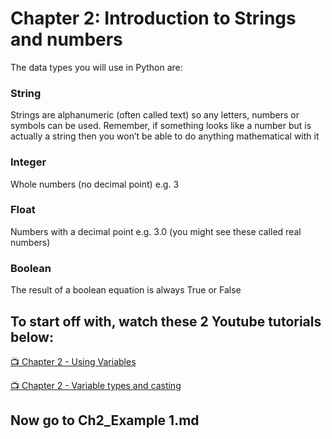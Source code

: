 # Chapter 2: Introduction to Strings and numbers

The data types you will use in Python are:

### String
Strings are alphanumeric (often called text) so any letters, numbers or symbols can be used. Remember, if something looks like a number but is actually a string then you won’t be able to do anything mathematical with it
### Integer
Whole numbers (no decimal point) e.g. 3
### Float
Numbers with a decimal point e.g. 3.0 (you might see these called real numbers)
### Boolean 
The result of a boolean equation is always True or False

## To start off with, watch these 2 Youtube tutorials below:

[:tv: Chapter 2 - Using Variables](https://www.youtube.com/watch?v=h1IIG7tMaBM&list=PL_EbyzYKBbbVa4yBZsmkgH08YCDXe_qMX&index=5)

[:tv: Chapter 2 - Variable types and casting](https://www.youtube.com/watch?v=_3cbP27yTU8&list=PL_EbyzYKBbbVa4yBZsmkgH08YCDXe_qMX&index=6)

## Now go to Ch2_Example 1.md       
